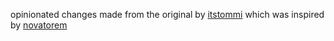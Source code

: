 opinionated changes made from the original by <a href="https://github.com/itstommi/Spotify-Readme">itstommi</a> which was inspired by <a href="https://github.com/novatorem/novatorem">novatorem</a>
